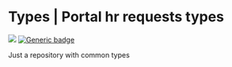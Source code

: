 <!-- # @iit/portal_hr-requests_types -->

# Types | Portal hr requests types

[![](https://img.shields.io/npm/v/@iit/portal_hr-requests_types.svg)](https://www.npmjs.com/package/@iit/portal_hr-requests_types) [![Generic badge](https://img.shields.io/badge/version-0.3.0-<COLOR>.svg)](https://github.com/wowxoxo/portal_hr-requests_types)

Just a repository with common types
